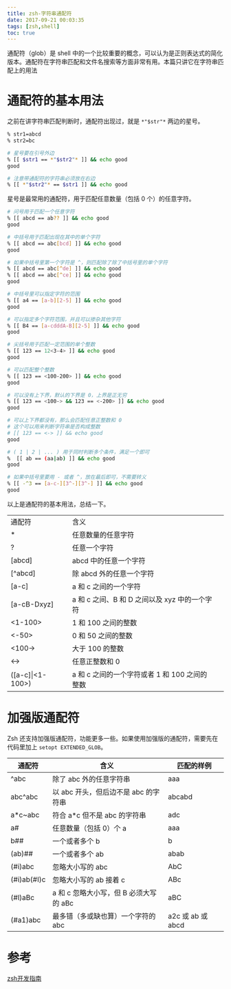 ```yaml
---
title: zsh-字符串通配符
date: 2017-09-21 00:03:35
tags: [zsh,shell]
toc: true
---
```


通配符（glob）是 shell 中的一个比较重要的概念，可以认为是正则表达式的简化版本。通配符在字符串匹配和文件名搜索等方面非常有用。本篇只讲它在字符串匹配上的用法

# 通配符的基本用法

之前在讲字符串匹配判断时，通配符出现过，就是 `*"$str"*` 两边的星号。

```sh
% str1=abcd
% str2=bc

# 星号要在引号外边
% [[ $str1 == *"$str2"* ]] && echo good
good

# 注意带通配符的字符串必须放在右边
% [[ *"$str2"* == $str1 ]] && echo good
```

<!--more-->

星号是最常用的通配符，用于匹配任意数量（包括 0 个）的任意字符。

```sh
# 问号用于匹配一个任意字符
% [[ abcd == ab?? ]] && echo good
good

# 中括号用于匹配出现在其中的单个字符
% [[ abcd == abc[bcd] ]] && echo good
good

# 如果中括号里第一个字符是 ^，则匹配除了除了中括号里的单个字符
% [[ abcd == abc[^de] ]] && echo good
% [[ abcd == abc[^ce] ]] && echo good
good

# 中括号里可以指定字符的范围
% [[ a4 == [a-b][2-5] ]] && echo good
good

# 可以指定多个字符范围，并且可以掺杂其他字符
% [[ B4 == [a-cdddA-B][2-5] ]] && echo good
good

# 尖括号用于匹配一定范围的单个整数
% [[ 123 == 12<3-4> ]] && echo good
good

# 可以匹配整个整数
% [[ 123 == <100-200> ]] && echo good
good

# 可以没有上下界，默认的下界是 0，上界是正无穷
% [[ 123 == <100-> && 123 == <-200> ]] && echo good
good

# 可以上下界都没有，那么会匹配任意正整数和 0
# 这个可以用来判断字符串是否构成整数
# [[ 123 == <-> ]] && echo good
good

# ( 1 | 2 | ... ) 用于同时判断多个条件，满足一个即可
%  [[ ab == (aa|ab) ]] && echo good
good

# 如果中括号里要用 - 或者 ^，放在最后即可，不需要转义
% [[ -^3 == [a-c-][3^-][3^-] ]] && echo good
good

```

以上是通配符的基本用法，总结一下。

|                  |                                |      |
| ---------------- | ------------------------------ | ---- |
| 通配符              | 含义                             |      |
| *                | 任意数量的任意字符                      |      |
| ?                | 任意一个字符                         |      |
| [abcd]           | abcd 中的任意一个字符                  |      |
| [^abcd]          | 除 abcd 外的任意一个字符                |      |
| [a-c]            | a 和 c 之间的一个字符                  |      |
| [a-cB-Dxyz]      | a 和 c 之间、B 和 D 之间以及 xyz 中的一个字符 |      |
| <1-100>          | 1 和 100 之间的整数                  |      |
| <-50>            | 0 和 50 之间的整数                   |      |
| <100->           | 大于 100 的整数                     |      |
| <->              | 任意正整数和 0                       |      |
| ([a-c]\|<1-100>) | a 和 c 之间的一个字符或者 1 和 100 之间的整数  |      |

# 加强版通配符

Zsh 还支持加强版通配符，功能更多一些。如果使用加强版的通配符，需要先在代码里加上 `setopt EXTENDED_GLOB`。

| 通配符         | 含义                         | 匹配的样例           |
| ----------- | -------------------------- | --------------- |
| ^abc        | 除了 abc 外的任意字符串             | aaa             |
| abc^abc     | 以 abc 开头，但后边不是 abc 的字符串    | abcabd          |
| a*c~abc     | 符合 a*c 但不是 abc 的字符串        | adc             |
| a#          | 任意数量（包括 0）个 a              | aaa             |
| b##         | 一个或者多个 b                   | b               |
| (ab)##      | 一个或者多个 ab                  | abab            |
| (#i)abc     | 忽略大小写的 abc                 | AbC             |
| (#i)ab(#I)c | 忽略大小写的 ab 接着 c             | ABc             |
| (#l)aBc     | a 和 c 忽略大小写，但 B 必须大写 的 aBc | aBC             |
| (#a1)abc    | 最多错（多或缺也算）一个字符的 abc        | a2c 或 ab 或 abcd |

# 参考

[zsh开发指南](https://github.com/goreliu/zshguide)